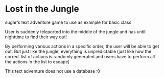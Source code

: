 # Lost in the Jungle
sugar's text adventure game to use as example for basic class

User is suddenly teleported into the middle of the jungle and has until nighttime to find their way out!

By performing various actions in a specific order, the user will be able to get out.
But just like the jungle, everything is unpredictable 
(just like how the correct list of actions is randomly generated and users have to perform all the actions in the list to escape)

This text adventure does not use a database :0
